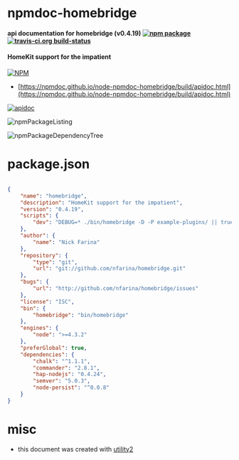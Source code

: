 # npmdoc-homebridge

#### api documentation for  homebridge (v0.4.19)  [![npm package](https://img.shields.io/npm/v/npmdoc-homebridge.svg?style=flat-square)](https://www.npmjs.org/package/npmdoc-homebridge) [![travis-ci.org build-status](https://api.travis-ci.org/npmdoc/node-npmdoc-homebridge.svg)](https://travis-ci.org/npmdoc/node-npmdoc-homebridge)

#### HomeKit support for the impatient

[![NPM](https://nodei.co/npm/homebridge.png?downloads=true&downloadRank=true&stars=true)](https://www.npmjs.com/package/homebridge)

- [https://npmdoc.github.io/node-npmdoc-homebridge/build/apidoc.html](https://npmdoc.github.io/node-npmdoc-homebridge/build/apidoc.html)

[![apidoc](https://npmdoc.github.io/node-npmdoc-homebridge/build/screenCapture.buildCi.browser.%252Ftmp%252Fbuild%252Fapidoc.html.png)](https://npmdoc.github.io/node-npmdoc-homebridge/build/apidoc.html)

![npmPackageListing](https://npmdoc.github.io/node-npmdoc-homebridge/build/screenCapture.npmPackageListing.svg)

![npmPackageDependencyTree](https://npmdoc.github.io/node-npmdoc-homebridge/build/screenCapture.npmPackageDependencyTree.svg)



# package.json

```json

{
    "name": "homebridge",
    "description": "HomeKit support for the impatient",
    "version": "0.4.19",
    "scripts": {
        "dev": "DEBUG=* ./bin/homebridge -D -P example-plugins/ || true"
    },
    "author": {
        "name": "Nick Farina"
    },
    "repository": {
        "type": "git",
        "url": "git://github.com/nfarina/homebridge.git"
    },
    "bugs": {
        "url": "http://github.com/nfarina/homebridge/issues"
    },
    "license": "ISC",
    "bin": {
        "homebridge": "bin/homebridge"
    },
    "engines": {
        "node": ">=4.3.2"
    },
    "preferGlobal": true,
    "dependencies": {
        "chalk": "^1.1.1",
        "commander": "2.8.1",
        "hap-nodejs": "0.4.24",
        "semver": "5.0.3",
        "node-persist": "^0.0.8"
    }
}
```



# misc
- this document was created with [utility2](https://github.com/kaizhu256/node-utility2)

